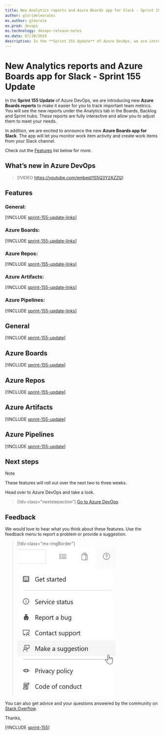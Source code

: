 ```yaml
---
title: New Analytics reports and Azure Boards app for Slack - Sprint 155 Update
author: gloridelmorales
ms.author: glmorale
ms.prod: devops
ms.technology: devops-release-notes
ms.date: 07/30/2019
description: In the **Sprint 155 Update** of Azure DevOps, we are introducing new Azure Boards Analytics reports to make it easier for you to track important team metrics.
---
```


#  New Analytics reports and Azure Boards app for Slack - Sprint 155 Update

In the **Sprint 155 Update** of Azure DevOps, we are introducing new **Azure Boards reports** to make it easier for you to track important team metrics. You will see the new reports under the Analytics tab in the Boards, Backlog and Sprint hubs. These reports are fully interactive and allow you to adjust them to meet your needs.

In addition, we are excited to announce the new **Azure Boards app for Slack**. The app will let you monitor work item activity and create work items from your Slack channel. 

Check out the [Features](#features) list below for more.

## What’s new in Azure DevOps

> [!VIDEO https://youtube.com/embed/fS5Q3Y2AZZQ]

## Features

### General:

[!INCLUDE [sprint-155-update-links](includes/general/sprint-155-update-links.md)]

### Azure Boards:

[!INCLUDE [sprint-155-update-links](includes/boards/sprint-155-update-links.md)]

### Azure Repos:

[!INCLUDE [sprint-155-update-links](includes/repos/sprint-155-update-links.md)]

### Azure Artifacts:

[!INCLUDE [sprint-155-update-links](includes/artifacts/sprint-155-update-links.md)]

### Azure Pipelines:

[!INCLUDE [sprint-155-update-links](includes/pipelines/sprint-155-update-links.md)]

## General

[!INCLUDE [sprint-155-update](includes/general/sprint-155-update.md)]

## Azure Boards

[!INCLUDE [sprint-155-update](includes/boards/sprint-155-update.md)]

## Azure Repos

[!INCLUDE [sprint-155-update](includes/repos/sprint-155-update.md)]

## Azure Artifacts

[!INCLUDE [sprint-155-update](includes/artifacts/sprint-155-update.md)]

## Azure Pipelines

[!INCLUDE [sprint-155-update](includes/pipelines/sprint-155-update.md)]

## Next steps

> [!NOTE]
> These features will roll out over the next two to three weeks.

Head over to Azure DevOps and take a look.

> [!div class="nextstepaction"]
> [Go to Azure DevOps](https://go.microsoft.com/fwlink/?LinkId=307137&campaign=o~msft~docs~product-vsts~release-notes)

## Feedback

We would love to hear what you think about these features. Use the feedback menu to report a problem or provide a suggestion.

> [!div class="mx-imgBorder"]
> ![Make a suggestion](../media/make-a-suggestion.png)

You can also get advice and your questions answered by the community on [Stack Overflow](https://stackoverflow.com/questions/tagged/azure-devops).

Thanks,

[!INCLUDE [sprint-155](includes/signer/sprint-155.md)]
